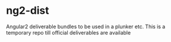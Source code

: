 # ng2-dist
Angular2 deliverable bundles to be used in a plunker etc. This is a temporary repo till official deliverables are available
